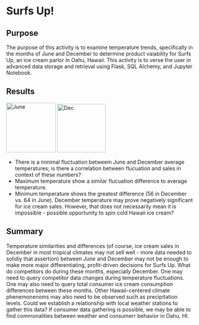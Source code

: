 # Surfs Up!

## Purpose 

  The purpose of this activity is to examine temperature trends, specifically in the months of June and December to determine product vaiability for Surfs Up, an ice cream parlor in Oahu, Hawaii. This activity is to verse the user in advanced data storage and retrieval using Flask, SQL Alchemy, and Jupyter Notebook. 

## Results


<img width="133" alt="June" src="https://user-images.githubusercontent.com/106895220/184277953-fb64eb69-ca06-411f-a85a-02cab181de3b.png">


<img width="130" alt="Dec" src="https://user-images.githubusercontent.com/106895220/184277962-cac9797c-fcf3-4bd7-9095-6d9294e3dda5.png">

- There is a minimal fluctuation betweem June and December average temperatures; is there a correlation between flucuation and sales in context of these numbers?
- Maximum temperature show a similar flucuation difference to average temperature.
- Minimum temperature shows the greatest difference (56 in December vs. 64 in June). December temperature may prove negatively significant for ice cream sales. However, that does not necessarily mean it is impossible - possible opportunity to spin cold Hawaii ice cream? 

## Summary
  Temperature similarities and differences (of course, ice cream sales in December in most tropical climates may not sell well - more data needed to solidiy that assertion) between June and December may not be enough to make more major differentiating, profit-driven decisions for Surfs Up. What do competitors do during these months, especially December. One may need to query competitor data changes during temperature fluctuations. One may also need to query total consumer ice cream consumption differences between these months. Other Hawaii-centered climate phenemonenoms may also need to be observed such as precipitation levels. Could we establish a relationship with local weather stations to gather this data? If consumer data gathering is possible, we may be able to find commonalities between weather and consumerr behavior in Oahu, HI.
